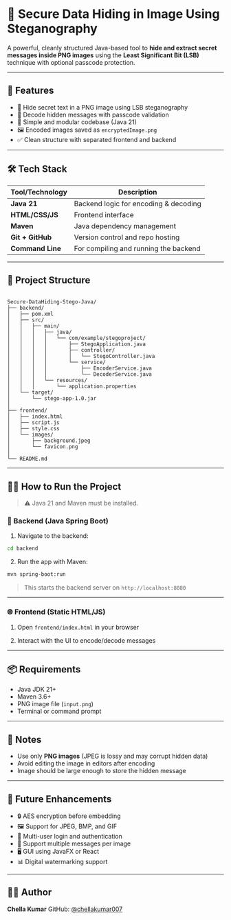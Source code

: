 # 🔐 Secure Data Hiding in Image Using Steganography

A powerful, cleanly structured Java-based tool to **hide and extract secret messages inside PNG images** using the **Least Significant Bit (LSB)** technique with optional passcode protection.

---

## 🚀 Features

- 🔏 Hide secret text in a PNG image using LSB steganography
- 🔐 Decode hidden messages with passcode validation
- 🧪 Simple and modular codebase (Java 21)
- 🖼️ Encoded images saved as `encryptedImage.png`
- ✅ Clean structure with separated frontend and backend

---

## 🛠️ Tech Stack

| Tool/Technology | Description                              |
|------------------|------------------------------------------|
| **Java 21**       | Backend logic for encoding & decoding    |
| **HTML/CSS/JS**   | Frontend interface                      |
| **Maven**         | Java dependency management              |
| **Git + GitHub**  | Version control and repo hosting        |
| **Command Line**  | For compiling and running the backend   |

---

## 📁 Project Structure

```

Secure-DataHiding-Stego-Java/
├── backend/
│   ├── pom.xml
│   ├── src/
│   │   ├── main/
│   │   │   ├── java/
│   │   │   │   └── com/example/stegoproject/
│   │   │   │       ├── StegoApplication.java
│   │   │   │       ├── controller/
│   │   │   │       │   └── StegoController.java
│   │   │   │       └── service/
│   │   │   │           ├── EncoderService.java
│   │   │   │           └── DecoderService.java
│   │   │   └── resources/
│   │   │       └── application.properties
│   └── target/
│       └── stego-app-1.0.jar
│
├── frontend/
│   ├── index.html
│   ├── script.js
│   ├── style.css
│   └── images/
│       ├── background.jpeg
│       └── favicon.png
│
└── README.md

````

---

## 🧑‍💻 How to Run the Project

> ⚠️ Java 21 and Maven must be installed.

### 🔧 Backend (Java Spring Boot)

1. Navigate to the backend:
```bash
cd backend
````

2. Run the app with Maven:

```bash
mvn spring-boot:run
```

> This starts the backend server on `http://localhost:8080`

---

### 🌐 Frontend (Static HTML/JS)

1. Open `frontend/index.html` in your browser

2. Interact with the UI to encode/decode messages

---

## 📦 Requirements

* Java JDK 21+
* Maven 3.6+
* PNG image file (`input.png`)
* Terminal or command prompt

---

## 🧠 Notes

* Use only **PNG images** (JPEG is lossy and may corrupt hidden data)
* Avoid editing the image in editors after encoding
* Image should be large enough to store the hidden message

---

## 🔮 Future Enhancements

* 🔒 AES encryption before embedding
* 🖼️ Support for JPEG, BMP, and GIF
* 🔐 Multi-user login and authentication
* 🧬 Support multiple messages per image
* 🖥️ GUI using JavaFX or React
* 📊 Digital watermarking support

---

## 👨‍💻 Author

**Chella Kumar**
GitHub: [@chellakumar007](https://github.com/chellakumar007)